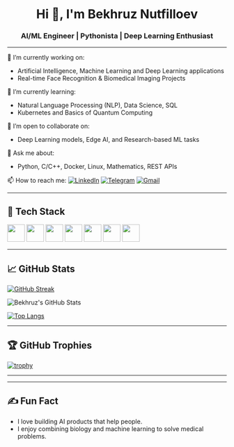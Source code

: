 <h1 align="center">Hi 👋, I'm Bekhruz Nutfilloev</h1>
<h3 align="center">AI/ML Engineer | Pythonista | Deep Learning Enthusiast</h3>

---

🔭 I’m currently working on:
- Artificial Intelligence, Machine Learning and Deep Learning applications
- Real-time Face Recognition & Biomedical Imaging Projects

🌱 I’m currently learning:
- Natural Language Processing (NLP), Data Science, SQL
- Kubernetes and Basics of Quantum Computing

👯 I’m open to collaborate on:
- Deep Learning models, Edge AI, and Research-based ML tasks

💬 Ask me about:
- Python, C/C++, Docker, Linux, Mathematics, REST APIs

📫 How to reach me:
[![LinkedIn](https://img.shields.io/badge/-LinkedIn-blue?style=flat-square&logo=linkedin&logoColor=white)](https://www.linkedin.com/in/bnutfilloyev/)
[![Telegram](https://img.shields.io/badge/-Telegram-2CA5E0?style=flat-square&logo=telegram&logoColor=white)](https://t.me/bnutfilloyev)
[![Gmail](https://img.shields.io/badge/-Gmail-D14836?style=flat-square&logo=gmail&logoColor=white)](mailto:bnutfilloyev@gmail.com)

---

## 🧰 Tech Stack
<p align="left">
  <img src="https://cdn.jsdelivr.net/gh/devicons/devicon/icons/python/python-original.svg" width="40" />
  <img src="https://cdn.jsdelivr.net/gh/devicons/devicon/icons/cplusplus/cplusplus-original.svg" width="40" />
  <img src="https://cdn.jsdelivr.net/gh/devicons/devicon/icons/docker/docker-original.svg" width="40" />
  <img src="https://cdn.jsdelivr.net/gh/devicons/devicon/icons/linux/linux-original.svg" width="40" />
  <img src="https://cdn.jsdelivr.net/gh/devicons/devicon/icons/mongodb/mongodb-original.svg" width="40" />
  <img src="https://cdn.jsdelivr.net/gh/devicons/devicon/icons/fastapi/fastapi-original.svg" width="40" />
  <img src="https://cdn.jsdelivr.net/gh/devicons/devicon/icons/kubernetes/kubernetes-plain.svg" width="40" />
</p>

---

## 📈 GitHub Stats

[![GitHub Streak](https://github-readme-streak-stats.herokuapp.com?user=bnutfilloyev&theme=tokyonight_duo&hide_border=true)](https://git.io/streak-stats)

![Bekhruz's GitHub Stats](https://github-readme-stats.vercel.app/api?username=bnutfilloyev&count_private=true&hide_border=true&show_icons=true&theme=tokyonight)

[![Top Langs](https://github-readme-stats.vercel.app/api/top-langs/?username=bnutfilloyev&layout=compact&theme=tokyonight)](https://github.com/anuraghazra/github-readme-stats)

---

## 🏆 GitHub Trophies
[![trophy](https://github-profile-trophy.vercel.app/?username=bnutfilloyev&theme=onedark&no-frame=true&row=1&margin-w=10)](https://github.com/ryo-ma/github-profile-trophy)

---

---

## ✍️ Fun Fact
- I love building AI products that help people.
- I enjoy combining biology and machine learning to solve medical problems.